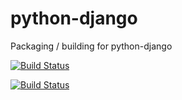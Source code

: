 # python-django
Packaging / building for python-django


[![Build Status](https://travis-ci.org/intel-hpdd/python-django.svg?branch=master)](https://travis-ci.org/intel-hpdd/python-django)

[![Build Status](https://copr.fedorainfracloud.org/coprs/managerforlustre/manager-for-lustre/package/python-django/status_image/last_build.png)](https://copr.fedorainfracloud.org/coprs/managerforlustre/manager-for-lustre/package/python-django/)

